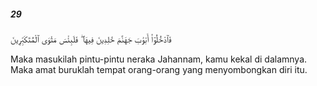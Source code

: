 ##### 29

<span class="ayah">فَٱدْخُلُوٓا۟ أَبْوَٰبَ جَهَنَّمَ خَٰلِدِينَ فِيهَا ۖ فَلَبِئْسَ مَثْوَى ٱلْمُتَكَبِّرِينَ</span>

<span class="ayah_translation">Maka masukilah pintu-pintu neraka Jahannam, kamu kekal di dalamnya. Maka amat buruklah tempat orang-orang yang menyombongkan diri itu.</span>
